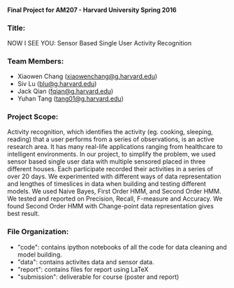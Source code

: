 #### Final Project for AM207 - Harvard University Spring 2016 

### Title:
NOW I SEE YOU: Sensor Based Single User Activity Recognition 


### Team Members: 
- Xiaowen Chang (xiaowenchang@g.harvard.edu)
- Siv Lu (blu@g.harvard.edu)
- Jack Qian (fqian@g.harvard.edu)
- Yuhan Tang (tang01@g.harvard.edu)

### Project Scope:

Activity recognition, which identifies the activity (eg. cooking, sleeping, reading) that a user performs from a series of observations, is an active research area. It has many real-life applications ranging from healthcare to intelligent environments. In our project, to simplify the problem, we used sensor based single user data with multiple sensored placed in three different houses. Each participate recorded their activities in a series of over 20 days. We experimented with different ways of data representation and lengthes of timeslices in data when building and testing different models. We used Naive Bayes, First Order HMM, and Second Order HMM. We tested and reported on Precision, Recall, F-measure and Accuracy. We found Second Order HMM with Change-point data representation gives best result. 


### File Organization:

- "code": contains ipython notebooks of all the code for data cleaning and model building.
- "data": contains activites data and sensor data. 
- "report": contains files for report using LaTeX
- "submission": deliverable for course (poster and report)
